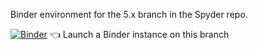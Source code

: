 Binder environment for the 5.x branch in the Spyder repo.

[![Binder](https://mybinder.org/badge_logo.svg)](https://mybinder.org/v2/gh/spyder-ide/binder-environments/5.x?urlpath=git-pull%3Frepo%3Dhttps%253A%252F%252Fgithub.com%252Fspyder-ide%252Fspyder%26urlpath%3Ddesktop%252F%26branch%3D5.x%26depth%3D500) :point_left: Launch a Binder instance on this branch

